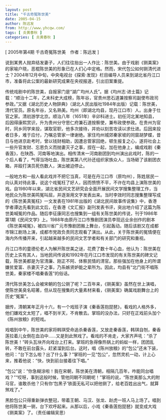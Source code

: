 ```yaml
---
layout: post
title: "千古奇冤陈世美"
date: 2005-04-15
author: 陈远发
from: http://www.yhcqw.com/
tags: [ 炎黄春秋 ]
categories: [ 炎黄春秋 ]
---
```



[ 2005年第4期 千古奇冤陈世美　作者：陈远发 ]


说到某男人抛弃结发妻子，人们往往抬出一人作比：陈世美。由于戏剧《铡美案》的家喻户晓，恶棍陈世美的形象已在人们心中定格。然而，宋代包公如何铡清代进士？2004年12月中旬，中央电视台《探索·发现》栏目编导人员来到湖北省丹江口市，准备将此公案的最新研究成果在央视报道，引出旧案重提。


传统戏剧中的陈世美，自报家门是“湖广均州人氏”。据《均州志·进士篇》记载：“顺治十二年，乙未科史大成榜，陈年谷，官贵州思石道兼按察司副使布政司参政。”又据《湖北历史人物辞典》（湖北人民出版社1984年出版）记载：陈世美，清代官员。原名年谷，又名熟美。均州（即湖北均县，现丹江口市）人。出身于仕官之家。清初游学北京。顺治八年（1651年）辛卯科进士。初任河北某地知县，后因得康熙赏识，升为贵州分守思仁府兼石道按察使，兼布政使参政。在贵州为官时，同乡同学来投，谋取官职，他多次接待，并劝以刻苦攻读以求仕进。后因来投者日多，难于应付，乃嘱总管家一律谢绝。家住均州城郊秦家坡的同窗胡梦蝶，昔日与他进京赴考时，曾以钱财相助，因遭总管家回绝，顿生报复之心，遂将社会上一些升官发财、忘恩负义而抛妻灭子之事，捏在一起，加在他身上，编成戏剧《秦香莲》，在陕西、河南等地演出。相传清末一河南剧团到均州演出此戏时，陈的一个后人看了，气得当场吐血，陈世美第八代孙还组织家族众人，当场砸了该剧团衣箱，并殴打演员死伤数人，演出被迫停止。


一般地方和一般人看此戏并不把它当真，可是在丹江口市（原均州），陈姓居民一向认真对待此事，说这个戏冤枉了好人，因而愤愤不平，不许在均县上演陈世美的戏。自1980年以来，湖北省民间文艺研究会全面开展民间文学搜集整理工作，当地民众为陈世美鸣冤叫屈，并逐渐用文字发表出来。当时李效时同志搜集整理写成的《陈世美真冤枉》一文发表在1981年出版的《湖北民间故事传说集》中，香港学者谭达先看到此文后，在香港《文汇报》副刊发表书评，突出地介绍了这篇为陈世美喊冤的作品。随后李征康同志也搜集到一组有关陈世美的传说，刊于1986年第1期《民间文学》上。1988年由原丹江口市豫剧团演员李现远业余创作的剧本《陈世美喊冤》，被四川省广元市豫剧团搬上舞台，引起轰动。随后该剧又在成都市锦江剧场上演，成都市党政负责同志观看了演出。从此，关于陈世美的冤情便在海内外传播开来，引起越来越多的民间文艺学者和有关部门的研究和重视。


丹江口市的童德伦老人为解开陈世美之谜，花费了数十年心血，他认为：陈世美在历史上实有其人，当地民间传说和1992年在丹江口市发现的有关陈世美的碑文记载，陈世美都是为官清廉、刚正不阿、体察民情的清官。那些强加在他身上的所谓嫌贫爱富、杀妻灭子之事，乃系嫉贤妒能之辈所为。因此，均县有“北门街不唱陈世美，秦家楼不唱秦香莲”的俗话。


清代陈世美怎么会被宋朝的包公铡了呢？二百年来，《铡美案》虽然在世上演唱，使陈世美臭名昭著，但从现在搜集的大量素材来看，《铡美案》确属戏剧舞台上的历史“冤案”。


据传，清朝某年正月十六，有一个戏班子演《秦香莲抱琵琶》，看戏的人格外多，他们嫌戏文太短了，唱不到半天，不肯散去。掌班的没办法，只好在正戏前头加个《陈州放粮》的短戏。


戏唱到中午，陈世美的家将韩琪受命追杀秦香莲，又放走秦香莲，韩琪自刎，秦香莲拉着儿女倒在血泊中……又是到此煞戏了。看戏的不肯走，大家齐声吼：“杀了陈世美！”砖头瓦块齐向戏台上打来。掌班的急得像热锅上的蚂蚁一样，团团乱转，不敢在前台露头，赶紧溜到后台。这时，唱《陈州放粮》的“包公”还未下装，他问：“台下怎么啦？出了什么事？”掌班的一见“包公”，忽然灵机一动，计上心来，推着他说：“快，快到前台接着往下唱。”


“包公”说：“你急糊涂啦！我在宋朝，陈世美在清朝，相隔几百年，咋能同台唱戏？”“哎呀，事到这般时候，管他同朝不同朝呢！”掌班的说，“陈世美那么大的附马官，谁敢杀他？只有你‘包黑子’铁面无私可以把他铡了，给老百姓出出气，就算煞戏了。”


黑脸包公只得重新弹衣整冠，带着王朝、马汉、张龙、赵虎一班人马上场了。唱到他将陈世美一铡，台下欢呼起来。从那以后，小戏《秦香莲抱琵琶》就变成大戏《铡美案》了。（责任编辑吴思）


